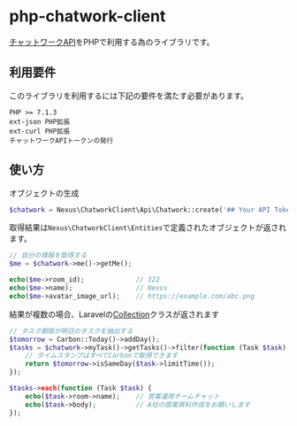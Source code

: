 # php-chatwork-client

[チャットワークAPI](https://developer.chatwork.com/ja/index.html)をPHPで利用する為のライブラリです。

## 利用要件
このライブラリを利用するには下記の要件を満たす必要があります。

```text
PHP >= 7.1.3
ext-json PHP拡張
ext-curl PHP拡張
チャットワークAPIトークンの発行
```

## 使い方
オブジェクトの生成

```php
$chatwork = Nexus\ChatworkClient\Api\Chatwork::create('## Your API Token ##');
```


取得結果は`Nexus\ChatworkClient\Entities`で定義されたオブジェクトが返されます。

```php
// 自分の情報を取得する
$me = $chatwork->me()->getMe();

echo($me->room_id);             // 322
echo($me->name);                // Nexus
echo($me->avatar_image_url);    // https://example.com/abc.png
```


結果が複数の場合、Laravelの[Collection](https://readouble.com/laravel/8.x/ja/collections.html)クラスが返されます
```php
// タスク期限が明日のタスクを抽出する
$tomorrow = Carbon::Today()->addDay();
$tasks = $chatwork->myTask()->getTasks()->filter(function (Task $task) {
    // タイムスタンプはすべてCarbonで取得できます
    return $tomorrow->isSameDay($task->limitTime());
});

$tasks->each(function (Task $task) {
    echo($task->room->name);    // 営業運用チームチャット
    echo($task->body);          // A社の提案資料作成をお願いします
});
```